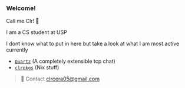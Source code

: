 ### Welcome!
Call me Clr! 👋

I am a CS student at USP

I dont know what to put in here but take a look at what I am most active currently
- [`Quartz`](https://github.com/clr-cera/Quartz) (A completely extensible tcp chat)
- [`clrpkgs`](https://github.com/clr-cera/clrpkgs) (Nix stuff)

> 💬 Contact clrcera05@gmail.com
